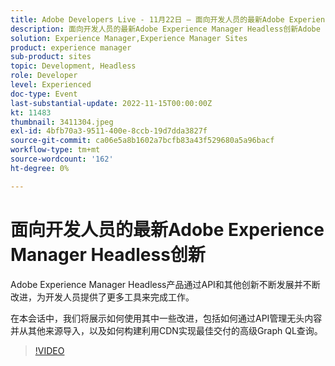 ```yaml
---
title: Adobe Developers Live - 11月22日 — 面向开发人员的最新Adobe Experience Manager Headless创新
description: 面向开发人员的最新Adobe Experience Manager Headless创新Adobe Experience Manager Headless产品通过API和其他创新不断发展和改进，为开发人员提供了更多工具来完成工作。在本次研讨会中，我们将展示如何使用其中一些改进，包括如何通过API管理无头内容以及从其他来源导入，以及如何构建利用CDN实现最佳交付的高级Graph QL查询。
solution: Experience Manager,Experience Manager Sites
product: experience manager
sub-product: sites
topic: Development, Headless
role: Developer
level: Experienced
doc-type: Event
last-substantial-update: 2022-11-15T00:00:00Z
kt: 11483
thumbnail: 3411304.jpeg
exl-id: 4bfb70a3-9511-400e-8ccb-19d7dda3827f
source-git-commit: ca06e5a8b1602a7bcfb83a43f529680a5a96bacf
workflow-type: tm+mt
source-wordcount: '162'
ht-degree: 0%

---
```


# 面向开发人员的最新Adobe Experience Manager Headless创新

Adobe Experience Manager Headless产品通过API和其他创新不断发展并不断改进，为开发人员提供了更多工具来完成工作。

在本会话中，我们将展示如何使用其中一些改进，包括如何通过API管理无头内容并从其他来源导入，以及如何构建利用CDN实现最佳交付的高级Graph QL查询。

>[!VIDEO](https://video.tv.adobe.com/v/3411304/?quality=12&learn=on)
